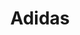 ---
title: "Adidas"
url: /bangalore/adidas-orion-mall-ug15-upper-ground-floor-orion-mall-dr-rajkumar-rd-bhadrappa-layout-subramanyanagar-2-state-rajaji-nagar/
shop: Sport
---